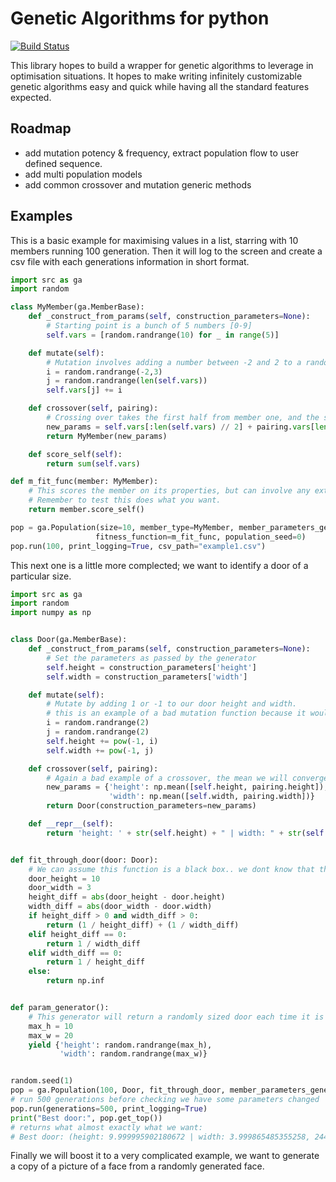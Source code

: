 Genetic Algorithms for python
==============
[![Build Status](https://travis-ci.org/GitToby/genetic-algorithms.svg?branch=master)](https://travis-ci.org/GitToby/genetic-algorithms)

This library hopes to build a wrapper for genetic algorithms to leverage in optimisation situations.
It hopes to make writing infinitely customizable genetic algorithms easy and quick while having all the standard features expected.

Roadmap
-------
* add mutation potency & frequency, extract population flow to user defined sequence.
* add multi population models
* add common crossover and mutation generic methods

Examples
--------
This is a basic example for maximising values in a list, starring with 10 members running 100 generation.
Then it will log to the screen and create a csv file with each generations information in short format.

```python
import src as ga
import random

class MyMember(ga.MemberBase):
    def _construct_from_params(self, construction_parameters=None):
        # Starting point is a bunch of 5 numbers [0-9]
        self.vars = [random.randrange(10) for _ in range(5)]

    def mutate(self):
        # Mutation involves adding a number between -2 and 2 to a random variable
        i = random.randrange(-2,3)
        j = random.randrange(len(self.vars))
        self.vars[j] += i

    def crossover(self, pairing):
        # Crossing over takes the first half from member one, and the second half from member 2
        new_params = self.vars[:len(self.vars) // 2] + pairing.vars[len(pairing.vars) // 2:]
        return MyMember(new_params)

    def score_self(self):
        return sum(self.vars)

def m_fit_func(member: MyMember):
    # This scores the member on its properties, but can involve any external functions as needed.
    # Remember to test this does what you want.
    return member.score_self()

pop = ga.Population(size=10, member_type=MyMember, member_parameters_generator=None,
                   fitness_function=m_fit_func, population_seed=0)
pop.run(100, print_logging=True, csv_path="example1.csv")
```

This next one is a little more complected; we want to identify a door of a particular size.
```python
import src as ga
import random
import numpy as np


class Door(ga.MemberBase):
    def _construct_from_params(self, construction_parameters=None):
        # Set the parameters as passed by the generator
        self.height = construction_parameters['height']
        self.width = construction_parameters['width']

    def mutate(self):
        # Mutate by adding 1 or -1 to our door height and width.
        # this is an example of a bad mutation function because it wouldn't hit an integer after the mutation
        i = random.randrange(2)
        j = random.randrange(2)
        self.height += pow(-1, i)
        self.width += pow(-1, j)

    def crossover(self, pairing):
        # Again a bad example of a crossover, the mean we will converge quickly but very hard to get a precice score.
        new_params = {'height': np.mean([self.height, pairing.height]),
                      'width': np.mean([self.width, pairing.width])}
        return Door(construction_parameters=new_params)

    def __repr__(self):
        return 'height: ' + str(self.height) + " | width: " + str(self.width)


def fit_through_door(door: Door):
    # We can assume this function is a black box.. we dont know that the height is 10 and the width is 10
    door_height = 10
    door_width = 3
    height_diff = abs(door_height - door.height)
    width_diff = abs(door_width - door.width)
    if height_diff > 0 and width_diff > 0:
        return (1 / height_diff) + (1 / width_diff)
    elif height_diff == 0:
        return 1 / width_diff
    elif width_diff == 0:
        return 1 / height_diff
    else:
        return np.inf


def param_generator():
    # This generator will return a randomly sized door each time it is called to create an intial population
    max_h = 10
    max_w = 20
    yield {'height': random.randrange(max_h),
           'width': random.randrange(max_w)}


random.seed(1)
pop = ga.Population(100, Door, fit_through_door, member_parameters_generator=param_generator)
# run 500 generations before checking we have some parameters changed
pop.run(generations=500, print_logging=True)
print("Best door:", pop.get_top())
# returns what almost exactly what we want:
# Best door: (height: 9.999995902180672 | width: 3.999865485355258, 244033.23286180547)
```

Finally we will boost it to a very complicated example, we want to generate a copy of a picture of a face from a randomly generated face.
